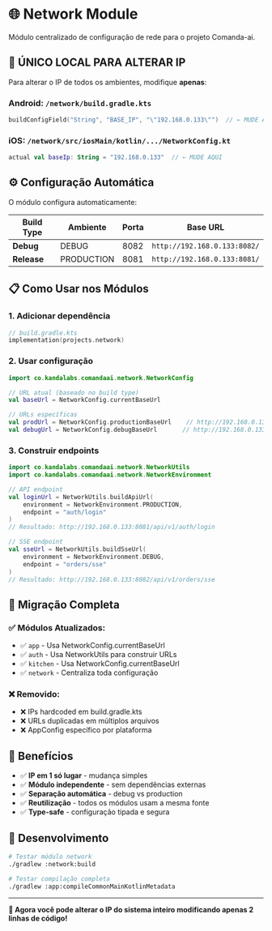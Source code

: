 # 🌐 Network Module

Módulo centralizado de configuração de rede para o projeto Comanda-ai.

## 🎯 **ÚNICO LOCAL PARA ALTERAR IP**

Para alterar o IP de todos os ambientes, modifique **apenas**:

### Android: `/network/build.gradle.kts`
```kotlin
buildConfigField("String", "BASE_IP", "\"192.168.0.133\"")  // ← MUDE AQUI
```

### iOS: `/network/src/iosMain/kotlin/.../NetworkConfig.kt`
```kotlin
actual val baseIp: String = "192.168.0.133"  // ← MUDE AQUI
```

## ⚙️ **Configuração Automática**

O módulo configura automaticamente:

| Build Type | Ambiente | Porta | Base URL |
|------------|----------|--------|----------|
| **Debug** | DEBUG | 8082 | `http://192.168.0.133:8082/` |
| **Release** | PRODUCTION | 8081 | `http://192.168.0.133:8081/` |

## 📋 **Como Usar nos Módulos**

### 1. Adicionar dependência
```kotlin
// build.gradle.kts
implementation(projects.network)
```

### 2. Usar configuração
```kotlin
import co.kandalabs.comandaai.network.NetworkConfig

// URL atual (baseado no build type)
val baseUrl = NetworkConfig.currentBaseUrl

// URLs específicas
val prodUrl = NetworkConfig.productionBaseUrl    // http://192.168.0.133:8081/
val debugUrl = NetworkConfig.debugBaseUrl       // http://192.168.0.133:8082/
```

### 3. Construir endpoints
```kotlin
import co.kandalabs.comandaai.network.NetworkUtils
import co.kandalabs.comandaai.network.NetworkEnvironment

// API endpoint
val loginUrl = NetworkUtils.buildApiUrl(
    environment = NetworkEnvironment.PRODUCTION,
    endpoint = "auth/login"
)
// Resultado: http://192.168.0.133:8081/api/v1/auth/login

// SSE endpoint  
val sseUrl = NetworkUtils.buildSseUrl(
    environment = NetworkEnvironment.DEBUG,
    endpoint = "orders/sse"
)
// Resultado: http://192.168.0.133:8082/api/v1/orders/sse
```

## 🔄 **Migração Completa**

### ✅ **Módulos Atualizados:**
- ✅ `app` - Usa NetworkConfig.currentBaseUrl
- ✅ `auth` - Usa NetworkUtils para construir URLs
- ✅ `kitchen` - Usa NetworkConfig.currentBaseUrl
- ✅ `network` - Centraliza toda configuração

### ❌ **Removido:**
- ❌ IPs hardcoded em build.gradle.kts
- ❌ URLs duplicadas em múltiplos arquivos
- ❌ AppConfig específico por plataforma

## 🎯 **Benefícios**

- ✅ **IP em 1 só lugar** - mudança simples
- ✅ **Módulo independente** - sem dependências externas  
- ✅ **Separação automática** - debug vs production
- ✅ **Reutilização** - todos os módulos usam a mesma fonte
- ✅ **Type-safe** - configuração tipada e segura

## 🔧 **Desenvolvimento**

```bash
# Testar módulo network
./gradlew :network:build

# Testar compilação completa
./gradlew :app:compileCommonMainKotlinMetadata
```

---

**🎉 Agora você pode alterar o IP do sistema inteiro modificando apenas 2 linhas de código!**
